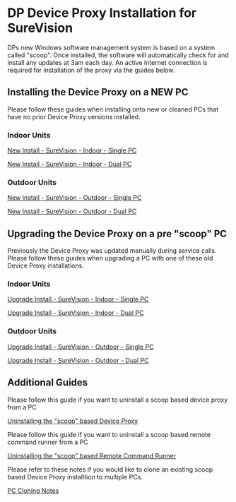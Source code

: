 # DP Device Proxy Installation for SureVision

DPs new Windows software management system is based on a system called "scoop". Once installed, the software will automatically check for and install any updates at 3am each day. An active internet connection is required for installation of the proxy via the guides below.

## Installing the Device Proxy on a NEW PC

Please follow these guides when installing onto new or cleaned PCs that have no prior Device Proxy versions installed.

### Indoor Units
[New Install - SureVision - Indoor - Single PC](https://design2production.github.io/scoop-dev/new-install-surevision-indoor-single-pc.html)

[New Install - SureVision - Indoor - Dual PC](https://design2production.github.io/scoop-dev/new-install-surevision-indoor-dual-pc.html)

### Outdoor Units

[New Install - SureVision - Outdoor - Single PC](https://design2production.github.io/scoop-dev/new-install-surevision-outdoor-single-pc.html)

[New Install - SureVision - Outdoor - Dual PC](https://design2production.github.io/scoop-dev/new-install-surevision-outdoor-dual-pc.html)

## Upgrading the Device Proxy on a pre "scoop" PC

Previously the Device Proxy was updated manually during service calls. Please follow these guides when upgrading a PC with one of these old Device Proxy installations.

### Indoor Units
[Upgrade Install - SureVision - Indoor - Single PC](https://design2production.github.io/scoop-dev/upgrade-install-surevision-indoor-single-pc.html)

[Upgrade Install - SureVision - Indoor - Dual PC](https://design2production.github.io/scoop-dev/upgrade-install-surevision-indoor-dual-pc.html)

### Outdoor Units

[Upgrade Install - SureVision - Outdoor - Single PC](https://design2production.github.io/scoop-dev/upgrade-install-surevision-outdoor-single-pc.html)

[Upgrade Install - SureVision - Outdoor - Dual PC](https://design2production.github.io/scoop-dev/upgrade-install-surevision-outdoor-dual-pc.html)

## Additional Guides

Please follow this guide if you want to uninstall a scoop based device proxy from a PC

[Uninstalling the "scoop" based Device Proxy](https://design2production.github.io/scoop-dev/uninstall-proxy.html)

Please follow this guide if you want to uninstall a scoop based remote command runner from a PC

[Uninstalling the "scoop" based Remote Command Runner](https://design2production.github.io/scoop-dev/uninstall-remotecommandrunner.html)

Please refer to these notes if you would like to clone an existing scoop based Device Proxy installtion to multiple PCs.

[PC Cloning Notes](https://design2production.github.io/scoop-dev/pc-cloning-notes-surevision.html)